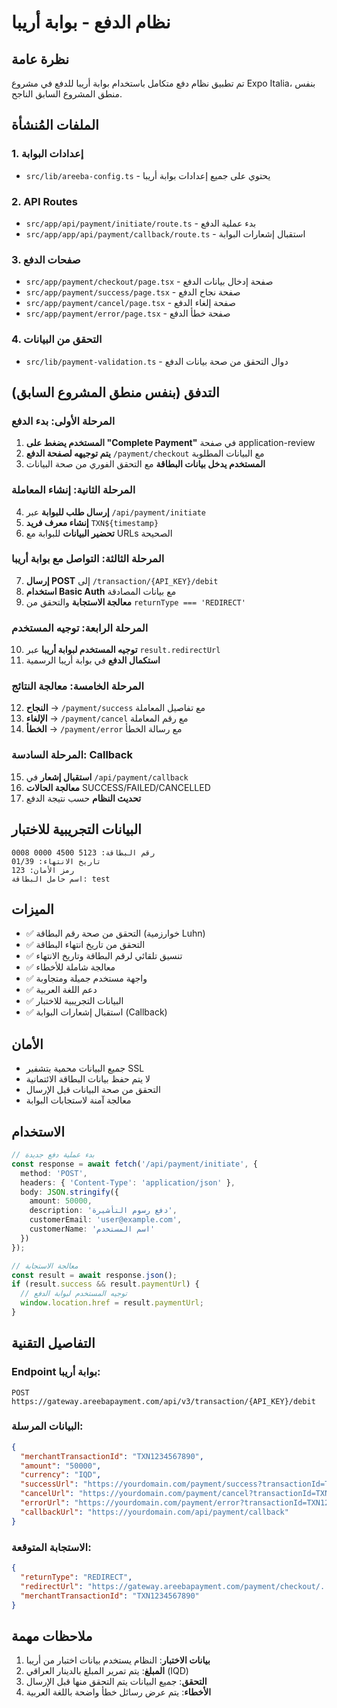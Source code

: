 # نظام الدفع - بوابة أريبا

## نظرة عامة
تم تطبيق نظام دفع متكامل باستخدام بوابة أريبا للدفع في مشروع Expo Italia، بنفس منطق المشروع السابق الناجح.

## الملفات المُنشأة

### 1. إعدادات البوابة
- `src/lib/areeba-config.ts` - يحتوي على جميع إعدادات بوابة أريبا

### 2. API Routes
- `src/app/api/payment/initiate/route.ts` - بدء عملية الدفع
- `src/app/app/api/payment/callback/route.ts` - استقبال إشعارات البوابة

### 3. صفحات الدفع
- `src/app/payment/checkout/page.tsx` - صفحة إدخال بيانات الدفع
- `src/app/payment/success/page.tsx` - صفحة نجاح الدفع
- `src/app/payment/cancel/page.tsx` - صفحة إلغاء الدفع
- `src/app/payment/error/page.tsx` - صفحة خطأ الدفع

### 4. التحقق من البيانات
- `src/lib/payment-validation.ts` - دوال التحقق من صحة بيانات الدفع

## التدفق (بنفس منطق المشروع السابق)

### المرحلة الأولى: بدء الدفع
1. **المستخدم يضغط على "Complete Payment"** في صفحة application-review
2. **يتم توجيهه لصفحة الدفع** `/payment/checkout` مع البيانات المطلوبة
3. **المستخدم يدخل بيانات البطاقة** مع التحقق الفوري من صحة البيانات

### المرحلة الثانية: إنشاء المعاملة
4. **إرسال طلب للبوابة** عبر `/api/payment/initiate`
5. **إنشاء معرف فريد** `TXN${timestamp}`
6. **تحضير البيانات** للبوابة مع URLs الصحيحة

### المرحلة الثالثة: التواصل مع بوابة أريبا
7. **إرسال POST** إلى `/transaction/{API_KEY}/debit`
8. **استخدام Basic Auth** مع بيانات المصادقة
9. **معالجة الاستجابة** والتحقق من `returnType === 'REDIRECT'`

### المرحلة الرابعة: توجيه المستخدم
10. **توجيه المستخدم لبوابة أريبا** عبر `result.redirectUrl`
11. **استكمال الدفع** في بوابة أريبا الرسمية

### المرحلة الخامسة: معالجة النتائج
12. **النجاح** → `/payment/success` مع تفاصيل المعاملة
13. **الإلغاء** → `/payment/cancel` مع رقم المعاملة  
14. **الخطأ** → `/payment/error` مع رسالة الخطأ

### المرحلة السادسة: Callback
15. **استقبال إشعار** في `/api/payment/callback`
16. **معالجة الحالات** SUCCESS/FAILED/CANCELLED
17. **تحديث النظام** حسب نتيجة الدفع

## البيانات التجريبية للاختبار

```
رقم البطاقة: 5123 4500 0000 0008
تاريخ الانتهاء: 01/39
رمز الأمان: 123
اسم حامل البطاقة: test
```

## الميزات

- ✅ التحقق من صحة رقم البطاقة (خوارزمية Luhn)
- ✅ التحقق من تاريخ انتهاء البطاقة
- ✅ تنسيق تلقائي لرقم البطاقة وتاريخ الانتهاء
- ✅ معالجة شاملة للأخطاء
- ✅ واجهة مستخدم جميلة ومتجاوبة
- ✅ دعم اللغة العربية
- ✅ البيانات التجريبية للاختبار
- ✅ استقبال إشعارات البوابة (Callback)

## الأمان

- جميع البيانات محمية بتشفير SSL
- لا يتم حفظ بيانات البطاقة الائتمانية
- التحقق من صحة البيانات قبل الإرسال
- معالجة آمنة لاستجابات البوابة

## الاستخدام

```typescript
// بدء عملية دفع جديدة
const response = await fetch('/api/payment/initiate', {
  method: 'POST',
  headers: { 'Content-Type': 'application/json' },
  body: JSON.stringify({
    amount: 50000,
    description: 'دفع رسوم التأشيرة',
    customerEmail: 'user@example.com',
    customerName: 'اسم المستخدم'
  })
});

// معالجة الاستجابة
const result = await response.json();
if (result.success && result.paymentUrl) {
  // توجيه المستخدم لبوابة الدفع
  window.location.href = result.paymentUrl;
}
```

## التفاصيل التقنية

### Endpoint بوابة أريبا:
```
POST https://gateway.areebapayment.com/api/v3/transaction/{API_KEY}/debit
```

### البيانات المرسلة:
```json
{
  "merchantTransactionId": "TXN1234567890",
  "amount": "50000",
  "currency": "IQD",
  "successUrl": "https://yourdomain.com/payment/success?transactionId=TXN1234567890&amount=50000&currency=IQD",
  "cancelUrl": "https://yourdomain.com/payment/cancel?transactionId=TXN1234567890",
  "errorUrl": "https://yourdomain.com/payment/error?transactionId=TXN1234567890",
  "callbackUrl": "https://yourdomain.com/api/payment/callback"
}
```

### الاستجابة المتوقعة:
```json
{
  "returnType": "REDIRECT",
  "redirectUrl": "https://gateway.areebapayment.com/payment/checkout/...",
  "merchantTransactionId": "TXN1234567890"
}
```

## ملاحظات مهمة

1. **بيانات الاختبار**: النظام يستخدم بيانات اختبار من أريبا
2. **المبلغ**: يتم تمرير المبلغ بالدينار العراقي (IQD)
3. **التحقق**: جميع البيانات يتم التحقق منها قبل الإرسال
4. **الأخطاء**: يتم عرض رسائل خطأ واضحة باللغة العربية

